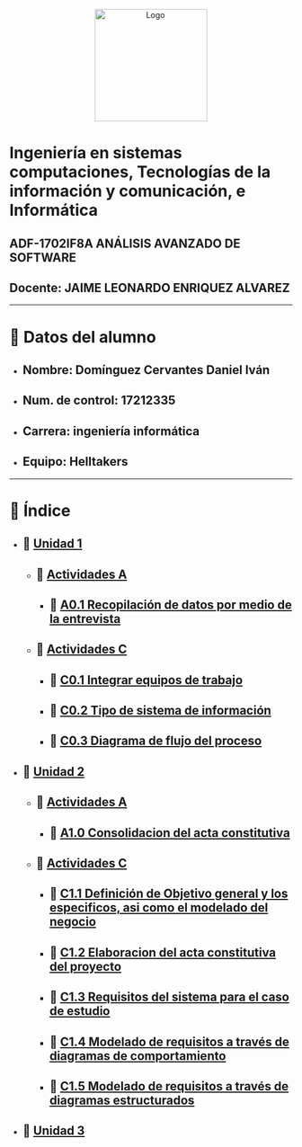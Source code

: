 <p align="center">
    <img alt="Logo" src="https://www.tijuana.tecnm.mx/wp-content/themes/tecnm/images/logo_TECT.png" width=200 height=200>
</p>

# Ingeniería en sistemas computaciones, Tecnologías de la información y comunicación, e Informática
## ADF-1702IF8A ANÁLISIS AVANZADO DE SOFTWARE
## Docente: JAIME LEONARDO ENRIQUEZ ALVAREZ
___
# :page_with_curl: Datos del alumno
- ## Nombre: Domínguez Cervantes Daniel Iván
- ## Num. de control: 17212335
- ## Carrera: ingeniería informática
- ## Equipo: Helltakers
___

# :floppy_disk: Índice 
- ## :file_folder: [Unidad 1](./Unidad_1)
    - ## :open_file_folder: [Actividades A](./Unidad_1/Actividades_A)
        - ## :page_facing_up: [A0.1 Recopilación de datos por medio de la entrevista](./Unidad_1/Actividades_A/A0.1_DataCollectionThroughTheInterviewDanielDominguez.md)
    - ## :open_file_folder: [Actividades C](./Unidad_1/Actividades_C)
        - ## :page_facing_up: [C0.1 Integrar equipos de trabajo](./Unidad_1/Actividades_C/C0.1_IntegrarEquiposDeTrabajo_DanielDominguez.md)
        - ## :page_facing_up: [C0.2  Tipo de sistema de información](./Unidad_1/Actividades_C/C0.2_Tipo_de_sistema_de_información_DanielDominguez.md)
        - ## :page_facing_up: [C0.3 Diagrama de flujo del proceso](./Unidad_1/Actividades_C/C0.3_DiagramaDeFlujoDelProceso_DanielDominguez.md)
- ## :file_folder: [Unidad 2](./Unidad_2)
    - ## :open_file_folder: [Actividades A](./Unidad_2/Actividades_A)
        - ## :page_facing_up: [A1.0 Consolidacion del acta constitutiva](./Unidad_2/Actividades_A/A1.0_ConstitutiveActOfTheProject_DanielDominguez.md)
    - ## :open_file_folder: [Actividades C](./Unidad_2/Actividades_C)
        - ## :page_facing_up: [C1.1 Definición de Objetivo general y los especificos, asi como el modelado del negocio](./Unidad_2/Actividades_C/C1.1_DefiniciónDeObjetivoGeneralYLosEspecificosAsiComoElModeladoDelNegocio_DanielDominguez.md)
        - ## :page_facing_up: [C1.2 Elaboracion del acta constitutiva del proyecto](./Unidad_2/Actividades_C/C1.2_ElaboracionDelActaConstitutivaDelProyecto_DanielDominguez.md)   
        - ## :page_facing_up: [C1.3 Requisitos del sistema para el caso de estudio](./Unidad_2/Actividades_C/C1.3_RequisitosDelSistemaParaElCasoDeEstudio_DanielDominguez.md)
        - ## :page_facing_up: [C1.4 Modelado de requisitos a través de diagramas de comportamiento](./Unidad_2/Actividades_C/C1.4_ModeladoDeRequisitosATravésDeDiagramasDeComportamiento_DanielDominguez.md)   
        - ## :page_facing_up: [C1.5 Modelado de requisitos a través de diagramas estructurados](./Unidad_2/Actividades_C/C1.5_ModeladoDeRequisitosATravésDeDiagramasEstructurados_DanielDominguez.md)                
- ## :file_folder: [Unidad 3](./Unidad_3)